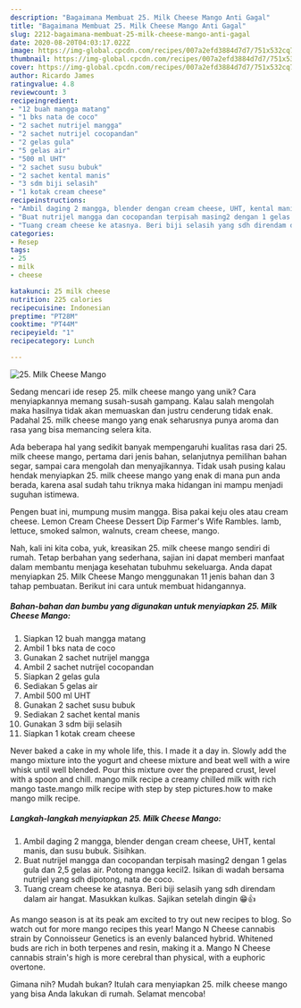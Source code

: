 ```yaml
---
description: "Bagaimana Membuat 25. Milk Cheese Mango Anti Gagal"
title: "Bagaimana Membuat 25. Milk Cheese Mango Anti Gagal"
slug: 2212-bagaimana-membuat-25-milk-cheese-mango-anti-gagal
date: 2020-08-20T04:03:17.022Z
image: https://img-global.cpcdn.com/recipes/007a2efd3884d7d7/751x532cq70/25-milk-cheese-mango-foto-resep-utama.jpg
thumbnail: https://img-global.cpcdn.com/recipes/007a2efd3884d7d7/751x532cq70/25-milk-cheese-mango-foto-resep-utama.jpg
cover: https://img-global.cpcdn.com/recipes/007a2efd3884d7d7/751x532cq70/25-milk-cheese-mango-foto-resep-utama.jpg
author: Ricardo James
ratingvalue: 4.8
reviewcount: 3
recipeingredient:
- "12 buah mangga matang"
- "1 bks nata de coco"
- "2 sachet nutrijel mangga"
- "2 sachet nutrijel cocopandan"
- "2 gelas gula"
- "5 gelas air"
- "500 ml UHT"
- "2 sachet susu bubuk"
- "2 sachet kental manis"
- "3 sdm biji selasih"
- "1 kotak cream cheese"
recipeinstructions:
- "Ambil daging 2 mangga, blender dengan cream cheese, UHT, kental manis, dan susu bubuk. Sisihkan."
- "Buat nutrijel mangga dan cocopandan terpisah masing2 dengan 1 gelas gula dan 2,5 gelas air. Potong mangga kecil2. Isikan di wadah bersama nutrijel yang sdh dipotong, nata de coco."
- "Tuang cream cheese ke atasnya. Beri biji selasih yang sdh direndam dalam air hangat. Masukkan kulkas. Sajikan setelah dingin 😁👍"
categories:
- Resep
tags:
- 25
- milk
- cheese

katakunci: 25 milk cheese 
nutrition: 225 calories
recipecuisine: Indonesian
preptime: "PT28M"
cooktime: "PT44M"
recipeyield: "1"
recipecategory: Lunch

---
```



![25. Milk Cheese Mango](https://img-global.cpcdn.com/recipes/007a2efd3884d7d7/751x532cq70/25-milk-cheese-mango-foto-resep-utama.jpg)

Sedang mencari ide resep 25. milk cheese mango yang unik? Cara menyiapkannya memang susah-susah gampang. Kalau salah mengolah maka hasilnya tidak akan memuaskan dan justru cenderung tidak enak. Padahal 25. milk cheese mango yang enak seharusnya punya aroma dan rasa yang bisa memancing selera kita.

Ada beberapa hal yang sedikit banyak mempengaruhi kualitas rasa dari 25. milk cheese mango, pertama dari jenis bahan, selanjutnya pemilihan bahan segar, sampai cara mengolah dan menyajikannya. Tidak usah pusing kalau hendak menyiapkan 25. milk cheese mango yang enak di mana pun anda berada, karena asal sudah tahu triknya maka hidangan ini mampu menjadi suguhan istimewa.

Pengen buat ini, mumpung musim mangga. Bisa pakai keju oles atau cream cheese. Lemon Cream Cheese Dessert Dip Farmer&#39;s Wife Rambles. lamb, lettuce, smoked salmon, walnuts, cream cheese, mango.


Nah, kali ini kita coba, yuk, kreasikan 25. milk cheese mango sendiri di rumah. Tetap berbahan yang sederhana, sajian ini dapat memberi manfaat dalam membantu menjaga kesehatan tubuhmu sekeluarga. Anda dapat menyiapkan 25. Milk Cheese Mango menggunakan 11 jenis bahan dan 3 tahap pembuatan. Berikut ini cara untuk membuat hidangannya.

<!--inarticleads1-->

##### Bahan-bahan dan bumbu yang digunakan untuk menyiapkan 25. Milk Cheese Mango:

1. Siapkan 12 buah mangga matang
1. Ambil 1 bks nata de coco
1. Gunakan 2 sachet nutrijel mangga
1. Ambil 2 sachet nutrijel cocopandan
1. Siapkan 2 gelas gula
1. Sediakan 5 gelas air
1. Ambil 500 ml UHT
1. Gunakan 2 sachet susu bubuk
1. Sediakan 2 sachet kental manis
1. Gunakan 3 sdm biji selasih
1. Siapkan 1 kotak cream cheese


Never baked a cake in my whole life, this. I made it a day in. Slowly add the mango mixture into the yogurt and cheese mixture and beat well with a wire whisk until well blended. Pour this mixture over the prepared crust, level with a spoon and chill. mango milk recipe a creamy chilled milk with rich mango taste.mango milk recipe with step by step pictures.how to make mango milk recipe. 

<!--inarticleads2-->

##### Langkah-langkah menyiapkan 25. Milk Cheese Mango:

1. Ambil daging 2 mangga, blender dengan cream cheese, UHT, kental manis, dan susu bubuk. Sisihkan.
1. Buat nutrijel mangga dan cocopandan terpisah masing2 dengan 1 gelas gula dan 2,5 gelas air. Potong mangga kecil2. Isikan di wadah bersama nutrijel yang sdh dipotong, nata de coco.
1. Tuang cream cheese ke atasnya. Beri biji selasih yang sdh direndam dalam air hangat. Masukkan kulkas. Sajikan setelah dingin 😁👍


As mango season is at its peak am excited to try out new recipes to blog. So watch out for more mango recipes this year! Mango N Cheese cannabis strain by Connoisseur Genetics is an evenly balanced hybrid. Whitened buds are rich in both terpenes and resin, making it a. Mango N Cheese cannabis strain&#39;s high is more cerebral than physical, with a euphoric overtone. 

Gimana nih? Mudah bukan? Itulah cara menyiapkan 25. milk cheese mango yang bisa Anda lakukan di rumah. Selamat mencoba!
